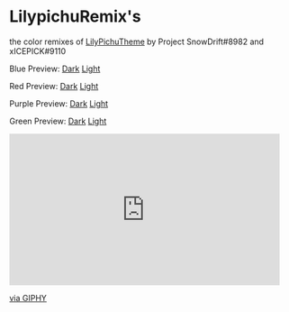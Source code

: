 # LilypichuRemix's
the color remixes of [LilyPichuTheme](https://betterdiscord.app/theme/LilyPichu) by Project SnowDrift#8982 and xICEPICK#9110

Blue Preview: [Dark](https://gibbu.github.io/ThemePreview/?file=https://snowdrift8.github.io/SnowDriftLilypichuRemixs/LilyPichu_xICEPICK_edit_BlueRemix.theme.css) [Light](https://gibbu.github.io/ThemePreview/?file=https://snowdrift8.github.io/SnowDriftLilypichuRemixs/LilyPichu_xICEPICK_edit_BlueRemix.theme.css&lightTheme=true)

Red Preview: [Dark](https://gibbu.github.io/ThemePreview/?file=https://snowdrift8.github.io/SnowDriftLilypichuRemixs/LilyPichu_xICEPICK_edit_RedRemix.theme.css) [Light](https://gibbu.github.io/ThemePreview/?file=https://snowdrift8.github.io/SnowDriftLilypichuRemixs/LilyPichu_xICEPICK_edit_RedRemix.theme.css&lightTheme=true)

Purple Preview: [Dark](https://gibbu.github.io/ThemePreview/?file=https://snowdrift8.github.io/SnowDriftLilypichuRemixs/LilyPichu_xICEPICK_edit_PurpleRemix.theme.css) [Light](https://gibbu.github.io/ThemePreview/?file=https://snowdrift8.github.io/SnowDriftLilypichuRemixs/LilyPichu_xICEPICK_edit_PurpleRemix.theme.css&lightTheme=true) 

Green Preview: [Dark](https://gibbu.github.io/ThemePreview/?file=https://snowdrift8.github.io/SnowDriftLilypichuRemixs/LilyPichu_xICEPICK_edit_GreenRemix.theme.css) [Light](https://gibbu.github.io/ThemePreview/?file=https://snowdrift8.github.io/SnowDriftLilypichuRemixs/LilyPichu_xICEPICK_edit_GreenRemix.theme.css&lightTheme=true) 

<iframe src="https://giphy.com/embed/3rve6FbBOTeM9eBDkM" width="480" height="269" frameBorder="0" class="giphy-embed" allowFullScreen></iframe><p><a href="https://giphy.com/gifs/3rve6FbBOTeM9eBDkM">via GIPHY</a></p>
